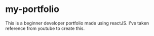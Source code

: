 # my-portfolio

This is a beginner developer portfolio made using reactJS. I've taken reference from youtube to create this.
